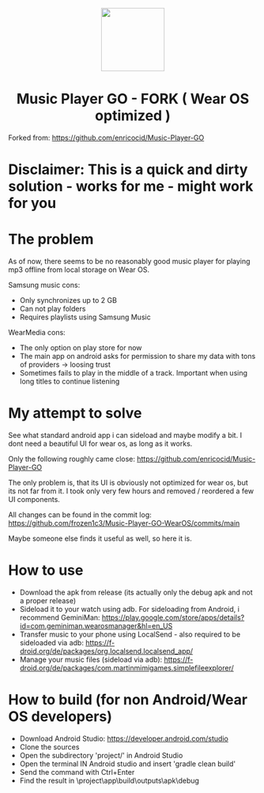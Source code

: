 <p align="center">
<img width="128" src="https://github.com/enricocid/Music-Player-GO/blob/main/fastlane/metadata/android/en-US/images/icon.png">
</p>

<h1 align="center">Music Player GO - FORK ( Wear OS optimized )</h1>

Forked from: https://github.com/enricocid/Music-Player-GO

# Disclaimer: This is a quick and dirty solution - works for me - might work for you

# The problem

As of now, there seems to be no reasonably good music player for playing mp3 offline from local storage on Wear OS.

Samsung music cons:
- Only synchronizes up to 2 GB
- Can not play folders
- Requires playlists using Samsung Music

WearMedia cons:
- The only option on play store for now
- The main app on android asks for permission to share my data with tons of providers -> loosing trust
- Sometimes fails to play in the middle of a track. Important when using long titles to continue listening

# My attempt to solve

See what standard android app i can sideload and maybe modify a bit.
I dont need a beautiful UI for wear os, as long as it works.

Only the following roughly came close:
https://github.com/enricocid/Music-Player-GO

The only problem is, that its UI is obviously not optimized for wear os, but its not far from it.
I took only very few hours and removed / reordered a few UI components.

All changes can be found in the commit log:
https://github.com/frozen1c3/Music-Player-GO-WearOS/commits/main

Maybe someone else finds it useful as well, so here it is.

# How to use
- Download the apk from release (its actually only the debug apk and not a proper release)
- Sideload it to your watch using adb. For sideloading from Android, i recommend GeminiMan: https://play.google.com/store/apps/details?id=com.geminiman.wearosmanager&hl=en_US
- Transfer music to your phone using LocalSend - also required to be sideloaded via adb: https://f-droid.org/de/packages/org.localsend.localsend_app/
- Manage your music files (sideload via adb): https://f-droid.org/de/packages/com.martinmimigames.simplefileexplorer/

# How to build (for non Android/Wear OS developers)
- Download Android Studio: https://developer.android.com/studio
- Clone the sources
- Open the subdirectory 'project/' in Android Studio
- Open the terminal IN Android studio and insert 'gradle clean build'
- Send the command with Ctrl+Enter
- Find the result in \project\app\build\outputs\apk\debug

